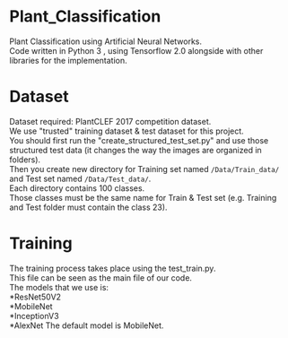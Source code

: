 # Plant_Classification
Plant Classification using Artificial Neural Networks.  
Code written in Python 3 , using Tensorflow 2.0 alongside with other libraries for the implementation.

# Dataset 
Dataset required: PlantCLEF 2017 competition dataset.  
We use "trusted" training dataset & test dataset for this project.  
You should first run the "create_structured_test_set.py" and use those structured test data (it changes the way the images are organized in folders).  
Then you create new directory for Training set named `/Data/Train_data/` and Test set named `/Data/Test_data/`.  
Each directory contains 100 classes.  
Those classes must be the same name for Train & Test set (e.g. Training and Test folder must contain the class 23). 

# Training 
The training process takes place using the test_train.py.  
This file can be seen as the main file of our code.  
The models that we use is:  
*ResNet50V2  
*MobileNet  
*InceptionV3  
*AlexNet
  The default model is MobileNet.
